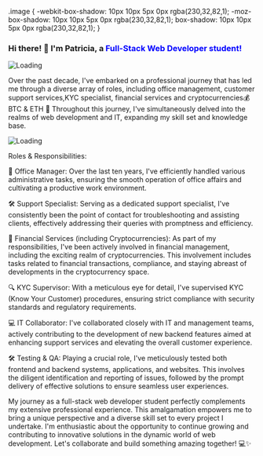 
.image {
    -webkit-box-shadow: 10px 10px 5px 0px rgba(230,32,82,1);
-moz-box-shadow: 10px 10px 5px 0px rgba(230,32,82,1);
box-shadow: 10px 10px 5px 0px rgba(230,32,82,1);
}
<h3>Hi there! 👋 I'm Patricia, a <strong>
<font color="blue"> Full-Stack Web Developer student!</font>
</strong>
</h3>
<img src="https://media.giphy.com/media/5Wkzt2GH20PwgxV3SC/giphy.gif?cid=ecf05e478h8wakqmf1f4czrjx1ezzdu9tys1742xdvmmc4v9&ep=v1_gifs_search&rid=giphy.gif&ct=g"class=image alt="Loading">

Over the past decade, I've embarked on a professional journey that has led me through a diverse array of roles, including office management, customer support services,KYC specialist, financial services and cryptocurrencies💰 BTC & ETH 💎 Throughout this journey, I've simultaneously delved into the realms of web development and IT, expanding my skill set and knowledge base.


<img src="https://media.giphy.com/media/uhhEKTfedQowM/giphy.gif?cid=ecf05e47200h93r2l118bnibsolpj2bev5meo3mlmm853kc4&ep=v1_gifs_search&rid=giphy.gif&ct=g" alt="Loading">

Roles & Responsibilities:

📁 Office Manager: Over the last ten years, I've efficiently handled various administrative tasks, ensuring the smooth operation of office affairs and cultivating a productive work environment.

🛠️ Support Specialist: Serving as a dedicated support specialist, I've consistently been the point of contact for troubleshooting and assisting clients, effectively addressing their queries with promptness and efficiency.

💼 Financial Services (including Cryptocurrencies): As part of my responsibilities, I've been actively involved in financial management, including the exciting realm of cryptocurrencies. This involvement includes tasks related to financial transactions, compliance, and staying abreast of developments in the cryptocurrency space.

🔍 KYC Supervisor: With a meticulous eye for detail, I've supervised KYC (Know Your Customer) procedures, ensuring strict compliance with security standards and regulatory requirements.

💻 IT Collaborator: I've collaborated closely with IT and management teams, actively contributing to the development of new backend features aimed at enhancing support services and elevating the overall customer experience.

🛠️ Testing & QA: Playing a crucial role, I've meticulously tested both frontend and backend systems, applications, and websites. This involves the diligent identification and reporting of issues, followed by the prompt delivery of effective solutions to ensure seamless user experiences.

My journey as a full-stack web developer student perfectly complements my extensive professional experience. This amalgamation empowers me to bring a unique perspective and a diverse skill set to every project I undertake. I'm enthusiastic about the opportunity to continue growing and contributing to innovative solutions in the dynamic world of web development. Let's collaborate and build something amazing together! 💻✨
